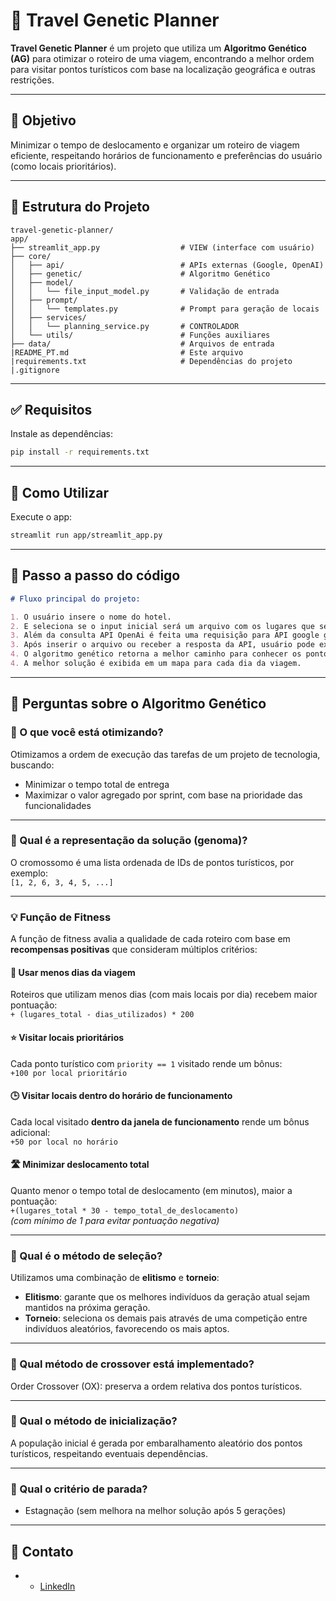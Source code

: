 # 🧬 Travel Genetic Planner

**Travel Genetic Planner** é um projeto que utiliza um **Algoritmo Genético (AG)** para otimizar o roteiro de uma viagem, encontrando a melhor ordem para visitar pontos turísticos com base na localização geográfica e outras restrições.

---

## 🎯 Objetivo

Minimizar o tempo de deslocamento e organizar um roteiro de viagem eficiente, respeitando horários de funcionamento e preferências do usuário (como locais prioritários).

---

## 📁 Estrutura do Projeto

```
travel-genetic-planner/
app/
├── streamlit_app.py                  # VIEW (interface com usuário)
├── core/
│   ├── api/                          # APIs externas (Google, OpenAI)
│   ├── genetic/                      # Algoritmo Genético
│   ├── model/
│   │   └── file_input_model.py       # Validação de entrada
│   ├── prompt/
│   │   └── templates.py              # Prompt para geração de locais
│   ├── services/
│   │   └── planning_service.py       # CONTROLADOR
│   └── utils/                        # Funções auxiliares
├── data/                             # Arquivos de entrada
|README_PT.md                         # Este arquivo
|requirements.txt                     # Dependências do projeto
|.gitignore
```

---

## ✅ Requisitos

Instale as dependências:

```bash
pip install -r requirements.txt
```

---

## 🚀 Como Utilizar

Execute o app:

```bash
streamlit run app/streamlit_app.py
```

---

## 📌 Passo a passo do código

```markdown
# Fluxo principal do projeto:

1. O usuário insere o nome do hotel.
2. E seleciona se o input inicial será um arquivo com os lugares que seja conhecer ou se deseja uma sugestão. Caso selecione sugestão é realizada requsição para API do OpenAI enviando um prompt de pontos turisticos para lugar informado.
3. Além da consulta API OpenAi é feita uma requisição para API google geocoding retorno a latitude e longitude do hotel
3. Após inserir o arquivo ou receber a resposta da API, usuário pode executar o algotimo genético.
4. O algoritmo genético retorna a melhor caminho para conhecer os pontos turisticos.
4. A melhor solução é exibida em um mapa para cada dia da viagem.
```

---

## 🧠 Perguntas sobre o Algoritmo Genético

### 🧩 O que você está otimizando?
Otimizamos a ordem de execução das tarefas de um projeto de tecnologia, buscando:
- Minimizar o tempo total de entrega
- Maximizar o valor agregado por sprint, com base na prioridade das funcionalidades

---
### 🧬 Qual é a representação da solução (genoma)?
O cromossomo é uma lista ordenada de IDs de pontos turísticos, por exemplo:  
`[1, 2, 6, 3, 4, 5, ...]`


---
### 💡 Função de Fitness

A função de fitness avalia a qualidade de cada roteiro com base em **recompensas positivas** que consideram múltiplos critérios:

#### 📆 Usar menos dias da viagem  
Roteiros que utilizam menos dias (com mais locais por dia) recebem maior pontuação:  
`+ (lugares_total - dias_utilizados) * 200`

#### ⭐ Visitar locais prioritários  
Cada ponto turístico com `priority == 1` visitado rende um bônus:  
`+100 por local prioritário`

#### 🕒 Visitar locais dentro do horário de funcionamento  
Cada local visitado **dentro da janela de funcionamento** rende um bônus adicional:  
`+50 por local no horário`

#### 🛣️ Minimizar deslocamento total  
Quanto menor o tempo total de deslocamento (em minutos), maior a pontuação:  
`+(lugares_total * 30 - tempo_total_de_deslocamento)`  
*(com mínimo de 1 para evitar pontuação negativa)*

---

### 🎯 Qual é o método de seleção?
Utilizamos uma combinação de **elitismo** e **torneio**:
- **Elitismo**: garante que os melhores indivíduos da geração atual sejam mantidos na próxima geração.
- **Torneio**: seleciona os demais pais através de uma competição entre indivíduos aleatórios, favorecendo os mais aptos.

---

### 🔀 Qual método de crossover está implementado?
Order Crossover (OX): preserva a ordem relativa dos pontos turísticos.

---

### 🧪 Qual o método de inicialização?
A população inicial é gerada por embaralhamento aleatório dos pontos turísticos, respeitando eventuais dependências.

---

### 🛑 Qual o critério de parada?
- Estagnação (sem melhora na melhor solução após 5 gerações)

---

## 📮 Contato
- - [LinkedIn](https://www.linkedin.com/in/guilherme-santos-de-oliveira-ba9986161/)
